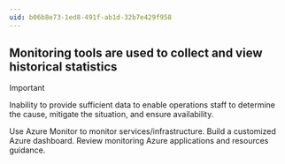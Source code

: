 ```yaml
---
uid: b06b8e73-1ed8-491f-ab1d-32b7e429f958
---
```

## Monitoring tools are used to collect and view historical statistics

> [!IMPORTANT]
> Inability to provide sufficient data to enable operations staff to determine the cause, mitigate the situation, and ensure availability.

Use Azure Monitor to monitor services/infrastructure. Build a customized Azure dashboard. Review monitoring Azure applications and resources guidance.